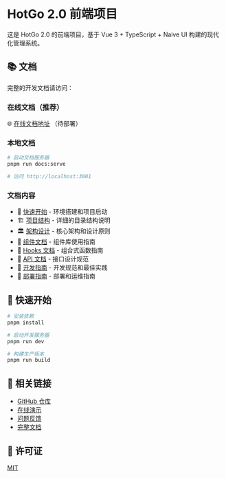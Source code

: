 # HotGo 2.0 前端项目

这是 HotGo 2.0 的前端项目，基于 Vue 3 + TypeScript + Naive UI 构建的现代化管理系统。

## 📚 文档

完整的开发文档请访问：

### 在线文档（推荐）
🌐 [在线文档地址](https://hotgo.facms.cn/docs) （待部署）

### 本地文档
```bash
# 启动文档服务器
pnpm run docs:serve

# 访问 http://localhost:3001
```

### 文档内容
- 📖 [快速开始](docs/guide/getting-started.md) - 环境搭建和项目启动
- 🏗️ [项目结构](docs/guide/project-structure.md) - 详细的目录结构说明
- 🏛️ [架构设计](docs/architecture/core.md) - 核心架构和设计原则
- 🧩 [组件文档](docs/components/overview.md) - 组件库使用指南
- 🎣 [Hooks 文档](docs/hooks/overview.md) - 组合式函数指南
- 📡 [API 文档](docs/api/design.md) - 接口设计规范
- 🔧 [开发指南](docs/development/standards.md) - 开发规范和最佳实践
- 🚀 [部署指南](docs/deployment/deployment.md) - 部署和运维指南

## 🚀 快速开始

```bash
# 安装依赖
pnpm install

# 启动开发服务器
pnpm run dev

# 构建生产版本
pnpm run build
```

## 🔗 相关链接

- [GitHub 仓库](https://github.com/bufanyun/hotgo)
- [在线演示](https://hotgo.facms.cn)
- [问题反馈](https://github.com/bufanyun/hotgo/issues)
- [完整文档](docs/README.md)

## 📄 许可证

[MIT](LICENSE)